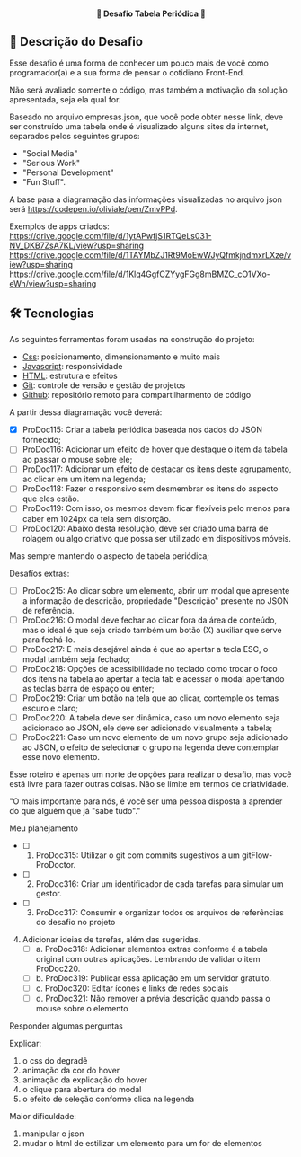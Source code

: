<h4 align="center"> 
	🚧 Desafio Tabela Periódica 🚀
</h4> 

## 🚀 Descrição do Desafio

Esse desafio é uma forma de conhecer um pouco mais de você como programador(a) e a sua forma de pensar o cotidiano Front-End. 

Não será avaliado somente o código, mas também a motivação da solução apresentada, seja ela qual for.

Baseado no arquivo empresas.json, que você pode obter nesse link, deve ser construído uma tabela onde é visualizado alguns sites da internet, separados pelos seguintes grupos: 

- "Social Media"
- "Serious Work"
- "Personal Development"
- "Fun Stuff". 

A base para a diagramação das informações visualizadas no arquivo json será 
https://codepen.io/oliviale/pen/ZmvPPd.

Exemplos de apps criados: 
https://drive.google.com/file/d/1ytAPwfjS1RTQeLs031-NV_DKB7ZsA7KL/view?usp=sharing
https://drive.google.com/file/d/1TAYMbZJ1Rt9MoEwWJyQfmkjndmxrLXze/view?usp=sharing
https://drive.google.com/file/d/1Klq4GgfCZYygFGg8mBMZC_cO1VXo-eWn/view?usp=sharing

## 🛠 Tecnologias

As seguintes ferramentas foram usadas na construção do projeto:

- [Css][css]: posicionamento, dimensionamento e muito mais
- [Javascript][javascript]: responsividade
- [HTML][html]: estrutura e efeitos 
- [Git][git]: controle de versão e gestão de projetos
- [Github][github]: repositório remoto para compartilharmento de código

A partir dessa diagramação você deverá:

- [x] ProDoc115: Criar a tabela periódica baseada nos dados do JSON fornecido;
- [ ] ProDoc116: Adicionar um efeito de hover que destaque o item da tabela ao passar o mouse sobre ele;
- [ ] ProDoc117: Adicionar um efeito de destacar os itens deste agrupamento, ao clicar em um item na legenda;
- [ ] ProDoc118: Fazer o responsivo sem desmembrar os itens do aspecto que eles estão.
- [ ] ProDoc119: Com isso, os mesmos devem ficar flexíveis pelo menos para caber em 1024px da tela sem distorção. 
- [ ] ProDoc120: Abaixo desta resolução, deve ser criado uma barra de rolagem ou algo criativo que possa ser utilizado em dispositivos móveis. 

Mas sempre mantendo o aspecto de tabela periódica;

Desafíos extras:

- [ ] ProDoc215: Ao clicar sobre um elemento, abrir um modal que apresente a informação de descrição, propriedade "Descrição" presente no JSON de referência. 
- [ ] ProDoc216: O modal deve fechar ao clicar fora da área de conteúdo, mas o ideal é que seja criado também um botão (X) auxiliar que serve para fechá-lo. 
- [ ] ProDoc217: E mais desejável ainda é que ao apertar a tecla ESC, o modal também seja fechado;
- [ ] ProDoc218: Opções de acessibilidade no teclado como trocar o foco dos itens na tabela ao apertar a tecla tab e acessar o modal apertando as teclas barra de espaço ou enter;
- [ ] ProDoc219: Criar um botão na tela que ao clicar, contemple os temas escuro e claro;
- [ ] ProDoc220: A tabela deve ser dinâmica, caso um novo elemento seja adicionado ao JSON, ele deve ser adicionado visualmente a tabela;
- [ ] ProDoc221: Caso um novo elemento de um novo grupo seja adicionado ao JSON, o efeito de selecionar o grupo na legenda deve contemplar esse novo elemento.

Esse roteiro é apenas um norte de opções para realizar o desafio, mas você está livre para fazer outras coisas. Não se limite em termos de criatividade. 

"O mais importante para nós, é você ser uma pessoa disposta a aprender do que alguém que já "sabe tudo"."

Meu planejamento

- [ ] 1. ProDoc315: Utilizar o git com commits sugestivos a um gitFlow-ProDoctor. 
- [ ] 2. ProDoc316: Criar um identificador de cada tarefas para simular um gestor. 
- [ ] 3. ProDoc317: Consumir e organizar todos os arquivos de referências do desafio no projeto 
4. Adicionar ideias de tarefas, além das sugeridas.</br>
    - [ ] a.  ProDoc318: Adicionar elementos extras conforme é a tabela original com outras aplicações. Lembrando de validar o item ProDoc220. </br>
    - [ ] b.  ProDoc319: Publicar essa aplicação em um servidor gratuito. </br>
    - [ ] c.  ProDoc320: Editar ícones e links de redes sociais </br>
    - [ ] d.  ProDoc321: Não remover a prévia descrição quando passa o mouse sobre o elemento </br>

Responder algumas perguntas

Explicar:
1. o css do degradê
2. animação da cor do hover
3. animação da explicação do hover
4. o clique para abertura do modal
5. o efeito de seleção conforme clica na legenda

Maior dificuldade:
1. manipular o json
2. mudar o html de estilizar um elemento para um for de elementos

[git]: https://git-scm.com/doc
[github]: https://docs.github.com/en
[css]: https://developer.mozilla.org/en-US/docs/Web/CSS 
[html]: https://developer.mozilla.org/en-US/docs/Web/HTML
[javascript]: https://developer.mozilla.org/en-US/docs/Web/JavaScript 